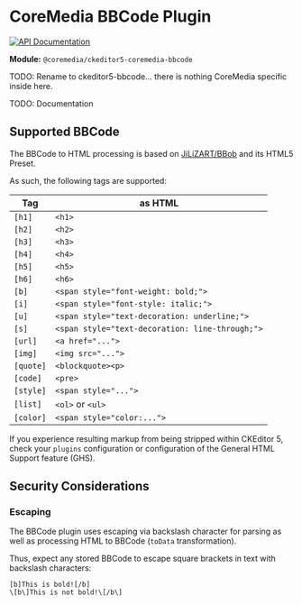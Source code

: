 # CoreMedia BBCode Plugin

[![API Documentation][docs:api:badge]][docs:api]

[docs:api]: <https://coremedia.github.io/ckeditor-plugins/docs/api/modules/ckeditor5_coremedia_bbcode.html> "@coremedia/ckeditor5-coremedia-bbcode"
[docs:api:badge]: <https://img.shields.io/badge/docs-%F0%9F%93%83%20API-informational?style=for-the-badge>

**Module:** `@coremedia/ckeditor5-coremedia-bbcode`

TODO: Rename to ckeditor5-bbcode... there is nothing CoreMedia specific inside here.

TODO: Documentation

## Supported BBCode

The BBCode to HTML processing is based on
[JiLiZART/BBob](https://github.com/JiLiZART/BBob/tree/master) and its
HTML5 Preset.

As such, the following tags are supported:

| Tag       | as HTML                                         |
|-----------|-------------------------------------------------|
| `[h1]`    | `<h1>`                                          |
| `[h2]`    | `<h2>`                                          |
| `[h3]`    | `<h3>`                                          |
| `[h4]`    | `<h4>`                                          |
| `[h5]`    | `<h5>`                                          |
| `[h6]`    | `<h6>`                                          |
| `[b]`     | `<span style="font-weight: bold;">`             |
| `[i]`     | `<span style="font-style: italic;">`            |
| `[u]`     | `<span style="text-decoration: underline;">`    |
| `[s]`     | `<span style="text-decoration: line-through;">` |
| `[url]`   | `<a href="...">`                                |
| `[img]`   | `<img src="...">`                               |
| `[quote]` | `<blockquote><p>`                               |
| `[code]`  | `<pre>`                                         |
| `[style]` | `<span style="...">`                            |
| `[list]`  | `<ol>` or `<ul>`                                |
| `[color]` | `<span style="color:...">`                      |

If you experience resulting markup from being stripped within CKEditor 5,
check your `plugins` configuration or configuration of the General HTML Support
feature (GHS).

## Security Considerations

### Escaping

The BBCode plugin uses escaping via backslash character for parsing as well as
processing HTML to BBCode (`toData` transformation).

Thus, expect any stored BBCode to escape square brackets in text with
backslash characters:

```text
[b]This is bold![/b]
\[b\]This is not bold!\[/b\]
```
